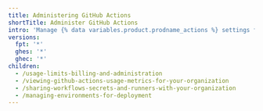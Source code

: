 ```yaml
---
title: Administering GitHub Actions
shortTitle: Administer GitHub Actions
intro: 'Manage {% data variables.product.prodname_actions %} settings for your organization or enterprise.'
versions:
  fpt: '*'
  ghes: '*'
  ghec: '*'
children:
  - /usage-limits-billing-and-administration
  - /viewing-github-actions-usage-metrics-for-your-organization
  - /sharing-workflows-secrets-and-runners-with-your-organization
  - /managing-environments-for-deployment
---
```


